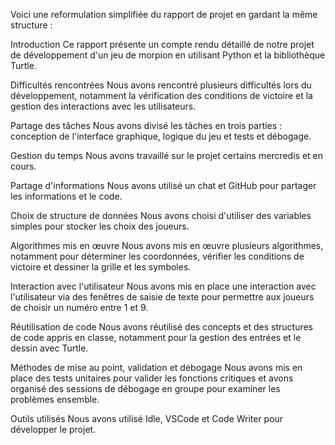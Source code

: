 Voici une reformulation simplifiée du rapport de projet en gardant la même structure :

Introduction Ce rapport présente un compte rendu détaillé de notre projet de développement d'un jeu de morpion en utilisant Python et la bibliothèque Turtle.

Difficultés rencontrées Nous avons rencontré plusieurs difficultés lors du développement, notamment la vérification des conditions de victoire et la gestion des interactions avec les utilisateurs.

Partage des tâches Nous avons divisé les tâches en trois parties : conception de l'interface graphique, logique du jeu et tests et débogage.

Gestion du temps Nous avons travaillé sur le projet certains mercredis et en cours.

Partage d'informations Nous avons utilisé un chat et GitHub pour partager les informations et le code.

Choix de structure de données Nous avons choisi d'utiliser des variables simples pour stocker les choix des joueurs.

Algorithmes mis en œuvre Nous avons mis en œuvre plusieurs algorithmes, notamment pour déterminer les coordonnées, vérifier les conditions de victoire et dessiner la grille et les symboles.

Interaction avec l'utilisateur Nous avons mis en place une interaction avec l'utilisateur via des fenêtres de saisie de texte pour permettre aux joueurs de choisir un numéro entre 1 et 9.

Réutilisation de code Nous avons réutilisé des concepts et des structures de code appris en classe, notamment pour la gestion des entrées et le dessin avec Turtle.

Méthodes de mise au point, validation et débogage Nous avons mis en place des tests unitaires pour valider les fonctions critiques et avons organisé des sessions de débogage en groupe pour examiner les problèmes ensemble.

Outils utilisés Nous avons utilisé Idle, VSCode et Code Writer pour développer le projet.
